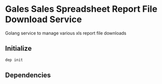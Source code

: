 # Gales Sales Spreadsheet Report File Download Service

Golang service to manage various xls report file downloads

## Initialize

``` bash
dep init
```

## Dependencies

``` bash

```
